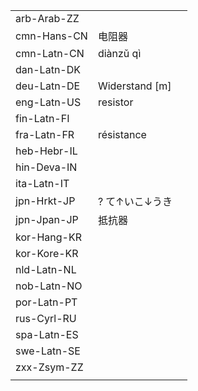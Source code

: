 | | | |
|-|-|-|
| arb-Arab-ZZ |  |  |
| cmn-Hans-CN | 电阻器 |  |
| cmn-Latn-CN | diànzǔ qì |  |
| dan-Latn-DK |  |  |
| deu-Latn-DE | Widerstand [m] |  |
| eng-Latn-US | resistor |  |
| fin-Latn-FI |  |  |
| fra-Latn-FR | résistance |  |
| heb-Hebr-IL |  |  |
| hin-Deva-IN |  |  |
| ita-Latn-IT |  |  |
| jpn-Hrkt-JP | ? て↑いこ↓うき |  |
| jpn-Jpan-JP | 抵抗器 |  |
| kor-Hang-KR |  |  |
| kor-Kore-KR |  |  |
| nld-Latn-NL |  |  |
| nob-Latn-NO |  |  |
| por-Latn-PT |  |  |
| rus-Cyrl-RU |  |  |
| spa-Latn-ES |  |  |
| swe-Latn-SE |  |  |
| zxx-Zsym-ZZ |  |  |
|  |  |  |
